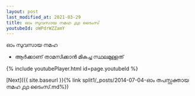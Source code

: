 ```yaml
---
layout: post
last_modified_at: 2021-03-29
title: ഓം സുവസായ നമഹ ൧൧ ടൈംസ്
youtubeId: oWPdrWZZamY
---
```

 
 
 ഓം സുവസായ നമഹ 
 
 -  ആർക്കാണ് താമസിക്കാൻ മികച്ച സ്ഥലമുള്ളത് 
 
  
 
  
 
 
 
 
 
 


{% include youtubePlayer.html id=page.youtubeId %}
 
[Next]({{ site.baseurl }}{% link  split1/_posts/2014-07-04-ഓം തപസ്സക്തായ നമഹ ൧൧ ടൈംസ്.md%})
 
